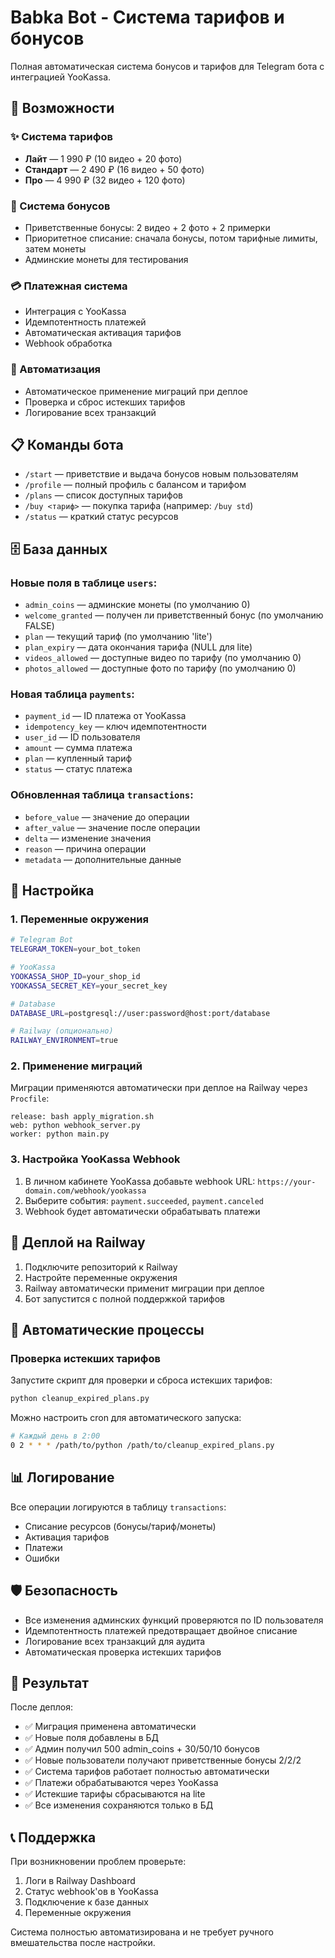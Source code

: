 # Babka Bot - Система тарифов и бонусов

Полная автоматическая система бонусов и тарифов для Telegram бота с интеграцией YooKassa.

## 🚀 Возможности

### ✨ Система тарифов
- **Лайт** — 1 990 ₽ (10 видео + 20 фото)
- **Стандарт** — 2 490 ₽ (16 видео + 50 фото) 
- **Про** — 4 990 ₽ (32 видео + 120 фото)

### 🎁 Система бонусов
- Приветственные бонусы: 2 видео + 2 фото + 2 примерки
- Приоритетное списание: сначала бонусы, потом тарифные лимиты, затем монеты
- Админские монеты для тестирования

### 💳 Платежная система
- Интеграция с YooKassa
- Идемпотентность платежей
- Автоматическая активация тарифов
- Webhook обработка

### 🔄 Автоматизация
- Автоматическое применение миграций при деплое
- Проверка и сброс истекших тарифов
- Логирование всех транзакций

## 📋 Команды бота

- `/start` — приветствие и выдача бонусов новым пользователям
- `/profile` — полный профиль с балансом и тарифом
- `/plans` — список доступных тарифов
- `/buy <тариф>` — покупка тарифа (например: `/buy std`)
- `/status` — краткий статус ресурсов

## 🗄️ База данных

### Новые поля в таблице `users`:
- `admin_coins` — админские монеты (по умолчанию 0)
- `welcome_granted` — получен ли приветственный бонус (по умолчанию FALSE)
- `plan` — текущий тариф (по умолчанию 'lite')
- `plan_expiry` — дата окончания тарифа (NULL для lite)
- `videos_allowed` — доступные видео по тарифу (по умолчанию 0)
- `photos_allowed` — доступные фото по тарифу (по умолчанию 0)

### Новая таблица `payments`:
- `payment_id` — ID платежа от YooKassa
- `idempotency_key` — ключ идемпотентности
- `user_id` — ID пользователя
- `amount` — сумма платежа
- `plan` — купленный тариф
- `status` — статус платежа

### Обновленная таблица `transactions`:
- `before_value` — значение до операции
- `after_value` — значение после операции
- `delta` — изменение значения
- `reason` — причина операции
- `metadata` — дополнительные данные

## 🔧 Настройка

### 1. Переменные окружения
```bash
# Telegram Bot
TELEGRAM_TOKEN=your_bot_token

# YooKassa
YOOKASSA_SHOP_ID=your_shop_id
YOOKASSA_SECRET_KEY=your_secret_key

# Database
DATABASE_URL=postgresql://user:password@host:port/database

# Railway (опционально)
RAILWAY_ENVIRONMENT=true
```

### 2. Применение миграций
Миграции применяются автоматически при деплое на Railway через `Procfile`:

```procfile
release: bash apply_migration.sh
web: python webhook_server.py
worker: python main.py
```

### 3. Настройка YooKassa Webhook
1. В личном кабинете YooKassa добавьте webhook URL: `https://your-domain.com/webhook/yookassa`
2. Выберите события: `payment.succeeded`, `payment.canceled`
3. Webhook будет автоматически обрабатывать платежи

## 🚀 Деплой на Railway

1. Подключите репозиторий к Railway
2. Настройте переменные окружения
3. Railway автоматически применит миграции при деплое
4. Бот запустится с полной поддержкой тарифов

## 🔄 Автоматические процессы

### Проверка истекших тарифов
Запустите скрипт для проверки и сброса истекших тарифов:

```bash
python cleanup_expired_plans.py
```

Можно настроить cron для автоматического запуска:
```bash
# Каждый день в 2:00
0 2 * * * /path/to/python /path/to/cleanup_expired_plans.py
```

## 📊 Логирование

Все операции логируются в таблицу `transactions`:
- Списание ресурсов (бонусы/тариф/монеты)
- Активация тарифов
- Платежи
- Ошибки

## 🛡️ Безопасность

- Все изменения админских функций проверяются по ID пользователя
- Идемпотентность платежей предотвращает двойное списание
- Логирование всех транзакций для аудита
- Автоматическая проверка истекших тарифов

## 🎯 Результат

После деплоя:
- ✅ Миграция применена автоматически
- ✅ Новые поля добавлены в БД
- ✅ Админ получил 500 admin_coins + 30/50/10 бонусов
- ✅ Новые пользователи получают приветственные бонусы 2/2/2
- ✅ Система тарифов работает полностью автоматически
- ✅ Платежи обрабатываются через YooKassa
- ✅ Истекшие тарифы сбрасываются на lite
- ✅ Все изменения сохраняются только в БД

## 📞 Поддержка

При возникновении проблем проверьте:
1. Логи в Railway Dashboard
2. Статус webhook'ов в YooKassa
3. Подключение к базе данных
4. Переменные окружения

Система полностью автоматизирована и не требует ручного вмешательства после настройки.
